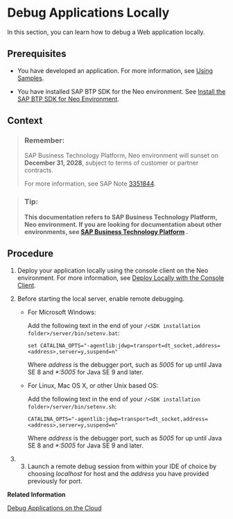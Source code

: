 <!-- loiobf7f7d8fa4d54a2ba6c96181b3be2ec4 -->

# Debug Applications Locally

In this section, you can learn how to debug a Web application locally.



## Prerequisites

-   You have developed an application. For more information, see [Using Samples](using-samples-937ce0d.md).

-   You have installed SAP BTP SDK for the Neo environment. See [Install the SAP BTP SDK for Neo Environment](install-the-sap-btp-sdk-for-neo-environment-7613843.md).




## Context

> ### Remember:  
> SAP Business Technology Platform, Neo environment will sunset on **December 31, 2028**, subject to terms of customer or partner contracts.
> 
> For more information, see SAP Note [3351844](https://me.sap.com/notes/3351844).

> ### Tip:  
> **This documentation refers to SAP Business Technology Platform, Neo environment. If you are looking for documentation about other environments, see [SAP Business Technology Platform](https://help.sap.com/docs/btp/sap-business-technology-platform/sap-business-technology-platform?version=Cloud) .**



## Procedure

1.  Deploy your application locally using the console client on the Neo environment. For more information, see [Deploy Locally with the Console Client](deploy-locally-with-the-console-client-937c833.md).

2.  Before starting the local server, enable remote debugging.

    -   For Microsoft Windows:

        Add the following text in the end of your `/<SDK installation folder>/server/bin/setenv.bat`:

        `set CATALINA_OPTS="-agentlib:jdwp=transport=dt_socket,address=<address>,server=y,suspend=n"`

        Where *address* is the debugger port, such as *5005* for up until Java SE 8 and *\*:5005* for Java SE 9 and later.

    -   For Linux, Mac OS X, or other Unix based OS:

        Add the following text in the end of your `/<SDK installation folder>/server/bin/setenv.sh`:

        `CATALINA_OPTS="-agentlib:jdwp=transport=dt_socket,address=<address>,server=y,suspend=n"`

        Where *address* is the debugger port, such as *5005* for up until Java SE 8 and *\*:5005* for Java SE 9 and later.


3.  3. Launch a remote debug session from within your IDE of choice by choosing *localhost* for host and the *address* you have provided previously for port.


**Related Information**  


[Debug Applications on the Cloud](debug-applications-on-the-cloud-10b63fe.md "In this section, you can learn how to debug a Web application on SAP BTP.")

